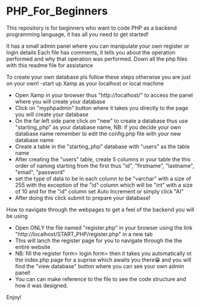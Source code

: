 # PHP_For_Beginners
This repository is for beginners who want to code PHP as a backend programming language, it has all you need to get started!

It has a small admin panel where you can manipulate your own register or login details
Each file has comments, it  tells you about the operation performed and why that operation was performed. Down all the php files with this readme file for assistance 

To create your own database pls follow these steps otherwise you are just on your own!
-start up Xamp as your localhost or local machine
- Open Xamp in your browser thus "http://localhost/" to access the panel where you will create your database
- Click on "myphpadmin" button where it takes you directly to the page you will create your database
- On the far left side pane click on "new" to create a database thus use "starting_php" as your database name, NB: if you decide your own database name remember to edit the config.php file with your new database name
- Create a table in the "starting_php" database with "users" as the table name
- After creating the "users" table, create 5 columns in your table the this order of naming starting from the first thus "id", "firstname", "lastname", "email", "password"
- set the type of data to be in each column to be "varchar" with a size of 255 with the exception of the "id" column which will be "int" with a size of 10 and for the "id" column set Auto Increment or simply click "AI"
- After doing this click submit to prepare your database!


How to navigate through the webpages to get a feel of the backend you will be using
- Open ONLY the file named "register.php" in your browser using the link "http://localhost/START_PHP/register.php" in a new tab 
- This will lanch the register page for you to navigate through the the entire website
- NB: fill the register form> login form> then it takes you automatically ot the index.php page for a suprise which awaits you there😁 and you will find the "view database" button where you can see your own admin panel!
- You can can make reference to the file to see the code structure and how it was designed.




Enjoy!
